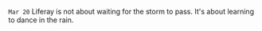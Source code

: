 `Mar 20` Liferay is not about waiting for the storm to pass. It's about learning to dance in the rain.

